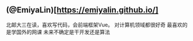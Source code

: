 ## (@EmiyaLin)[https://emiyalin.github.io/]
北邮大三在读，喜欢写代码，会前端框架Vue。
对计算机领域都很好奇
最喜欢的是学国外的网课
未来不确定是干开发还是算法


<!---
EmiyaLin/EmiyaLin is a ✨ special ✨ repository because its `README.md` (this file) appears on your GitHub profile.
You can click the Preview link to take a look at your changes.
--->
